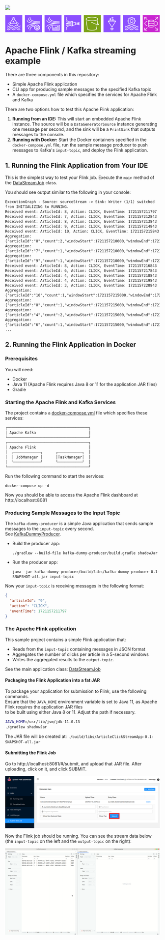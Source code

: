 ![](https://github.com/radoslavdodek/flink-kafka-streaming-example/actions/workflows/gradle.yml/badge.svg)

![](assets/banner.png) 

# Apache Flink / Kafka streaming example  

There are three components in this repository:
- Simple Apache Flink application
- CLI app for producing sample messages to the specified Kafka topic
- A `docker-compose.yml` file which specifies the services for Apache Flink and Kafka

There are two options how to test this Apache Flink application:

1. **Running from an IDE:** This will start an embedded Apache Flink instance. The source will be a `DataGeneratorSource` instance generating one message per second, and the sink will be a `PrintSink` that outputs messages to the console.
2. **Running with Docker:** Start the Docker containers specified in the `docker-compose.yml` file, run the sample message producer to push messages to Kafka's `input-topic`, and deploy the Flink application.

## 1. Running the Flink Application from Your IDE

This is the simplest way to test your Flink job. Execute the `main` method of the [DataStreamJob](./src/main/java/eu/indek/clickstream/DataStreamJob.java) class.

You should see output similar to the following in your console:

```
ExecutionGraph - Source: sourceStream -> Sink: Writer (1/1) switched from INITIALIZING to RUNNING.
Received event: ArticleId: 8, Action: CLICK, EventTime: 1721157211797
Received event: ArticleId: 7, Action: CLICK, EventTime: 1721157212843
Received event: ArticleId: 8, Action: CLICK, EventTime: 1721157213843
Received event: ArticleId: 9, Action: CLICK, EventTime: 1721157214843
Received event: ArticleId: 10, Action: CLICK, EventTime: 1721157215843
Aggregation: {"articleId":"8","count":2,"windowStart":1721157210000,"windowEnd":1721157215000}
Aggregation: {"articleId":"7","count":1,"windowStart":1721157210000,"windowEnd":1721157215000}
Aggregation: {"articleId":"9","count":1,"windowStart":1721157210000,"windowEnd":1721157215000}
Received event: ArticleId: 8, Action: CLICK, EventTime: 1721157216843
Received event: ArticleId: 6, Action: CLICK, EventTime: 1721157217843
Received event: ArticleId: 4, Action: CLICK, EventTime: 1721157218843
Received event: ArticleId: 4, Action: CLICK, EventTime: 1721157219843
Received event: ArticleId: 3, Action: CLICK, EventTime: 1721157220843
Aggregation: {"articleId":"10","count":1,"windowStart":1721157215000,"windowEnd":1721157220000}
Aggregation: {"articleId":"8","count":1,"windowStart":1721157215000,"windowEnd":1721157220000}
Aggregation: {"articleId":"4","count":2,"windowStart":1721157215000,"windowEnd":1721157220000}
Aggregation: {"articleId":"6","count":1,"windowStart":1721157215000,"windowEnd":1721157220000}
...
```

## 2. Running the Flink Application in Docker

### Prerequisites  
  
You will need:  
- Docker  
- Java 11 (Apache Flink requires Java 8 or 11 for the application JAR files)  
- Gradle  
  
### Starting the Apache Flink and Kafka Services
  
The project contains a [docker-compose.yml](./docker-compose.yml) file which specifies these services:  
```  
┌─────────────────────────────────────┐  
│ Apache Kafka                        │  
└─────────────────────────────────────┘  
┌─────────────────────────────────────┐  
│ Apache Flink                        │  
│  ┌────────────┐      ┌───────────┐  │  
│  │ JobManager │      │TaskManager│  │  
│  └────────────┘      └───────────┘  │  
└─────────────────────────────────────┘  
```  
  
Run the following command to start the services:  
```shell  
docker-compose up -d
```  
  
Now you should be able to access the Apache Flink dashboard at http://localhost:8081  
  
### Producing Sample Messages to the Input Topic
  
The `kafka-dummy-producer` is a simple Java application that sends sample messages to the `input-topic` every second.  
See [KafkaDummyProducer](./kafka-dummy-producer/src/main/java/eu/indek/clickstream/KafkaDummyProducer.java).  
  
- Build the producer app:  
  ```  
  ./gradlew --build-file kafka-dummy-producer/build.gradle shadowJar  
  ```

- Run the producer app:
  ```  
  java -jar kafka-dummy-producer/build/libs/kafka-dummy-producer-0.1-SNAPSHOT-all.jar input-topic  
  ```  
Now your `input-topic` is receiving messages in the following format:  
  
```json  
{  
  "articleId": "9",  
  "action": "CLICK",  
  "eventTime": 1721157211797
}  
```  
  
### The Apache Flink application  
  
This sample project contains a simple Flink application that:  
- Reads from the `input-topic` containing messages in JSON format  
- Aggregates the number of clicks per article in a 5-second windows
- Writes the aggregated results to the `output-topic`.
  
See the main application class: [DataStreamJob](./src/main/java/eu/indek/clickstream/DataStreamJob.java)  
  
#### Packaging the Flink Application into a fat JAR  
  
To package your application for submission to Flink, use the following commands.   
Ensure that the `JAVA_HOME` environment variable is set to Java 11, as Apache Flink requires the application JAR files   
to be built using either Java 8 or 11. Adjust the path if necessary.  
  
```bash  
JAVA_HOME=/usr/lib/jvm/jdk-11.0.13  
./gradlew shadowJar
```  
  
The JAR file will be created at: `./build/libs/ArticleClickStreamApp-0.1-SNAPSHOT-all.jar`  
  
#### Submitting the Flink Job  
  
Go to http://localhost:8081/#/submit, and upload that JAR file. After uploading, click on it, and click SUBMIT.  
  
![](assets/upload-jar.png)  
  
Now the Flink job should be running. You can see the stream data below (the `input-topic` on the left and the `output-topic` on the right):  
  
![](assets/streams-preview.gif)
